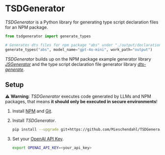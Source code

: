 # TSDGenerator

*TSDGenerator* is a Python library for generating type script declaration files for an NPM package.

```python
from tsdgenerator import generate_types

# Generates dts files for npm package "abs" under "./output/declarations/abs"
generate_types("abs", model_name="gpt-4o-mini", work_path="output")
```

*TSDGenerator* builds up on the NPM package example generator library [*JSGenerator*](https://github.com/Mieschendahl/JSGenerator) and the type script declaration file generator library [*dts-generate*](https://github.com/Proglang-TypeScript/ts-declaration-file-generator).

## Setup

⚠️ **Warning**: *TSDGenerator* executes code generated by LLMs and NPM packages, that means **it should only be executed in secure environments**!

1. Install [NPM](https://docs.npmjs.com/downloading-and-installing-node-js-and-npm) and [Git](https://git-scm.com/downloads/linux).

2. Install *TSDGenerator*.

    ```bash
    pip install --upgrade git+https://github.com/Mieschendahl/TSDGenerator.git
    ```

3. Set your [OpenAI API Key](https://platform.openai.com/api-keys).

    ```bash
    export OPENAI_API_KEY=<your_api_key>
    ```